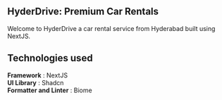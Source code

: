 ## HyderDrive: Premium Car Rentals
Welcome to HyderDrive a car rental service from Hyderabad built using NextJS.

## Technologies used
**Framework** : NextJS \
**UI Library** : Shadcn \
**Formatter and Linter** : Biome
